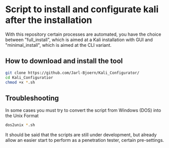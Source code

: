 # Script to install and configurate kali after the installation

With this repository certain processes are automated, you have the choice between "full_install", which is aimed at a Kali installation with GUI and "minimal_install", which is aimed at the CLI variant.

## How to download and install the tool
```bash
git clone https://github.com/Jarl-Bjoern/Kali_Configurator/
cd Kali_Configuratior
chmod +x *.sh
```

## Troubleshooting
In some cases you must try to convert the script from Windows (DOS) into the Unix Format
```bash
dos2unix *.sh
```
It should be said that the scripts are still under development, but already allow an easier start to perform as a penetration tester, certain pre-settings.
